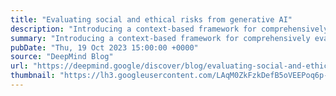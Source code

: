 ```yaml
---
title: "Evaluating social and ethical risks from generative AI"
description: "Introducing a context-based framework for comprehensively evaluating the social and ethical risks of AI systems"
summary: "Introducing a context-based framework for comprehensively evaluating the social and ethical risks of AI systems"
pubDate: "Thu, 19 Oct 2023 15:00:00 +0000"
source: "DeepMind Blog"
url: "https://deepmind.google/discover/blog/evaluating-social-and-ethical-risks-from-generative-ai/"
thumbnail: "https://lh3.googleusercontent.com/LAqM0ZkFzkDefB5oVEEPoq6p--7XcfBWEDPjl6OdcfvwN9q3leY2qWCf30_MquTn5RfpcPswiAoRns2jOKjB5_8u-vl6TqueSwamEM6U-qyJHOiujkI=w1200-h630-n-nu"
---
```


